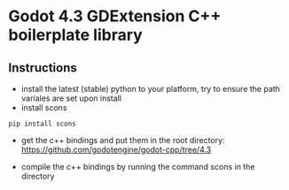 # Godot 4.3 GDExtension C++ boilerplate library

## Instructions
- install the latest (stable) python to your platform, try to ensure the path variales are set upon install
- install scons
```
pip install scons
```
- get the c++ bindings and put them in the root directory:
  https://github.com/godotengine/godot-cpp/tree/4.3

- compile the c++ bindings by running the command scons in the directory

